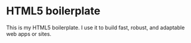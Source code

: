 # HTML5 boilerplate 
This is my HTML5 boilerplate. I use it to build fast, robust, and adaptable web apps or sites.
 